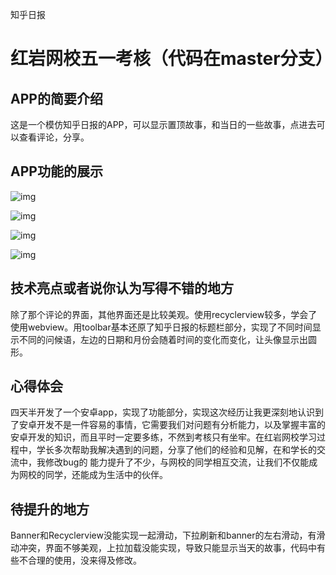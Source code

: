 知乎日报

# 红岩网校五一考核（代码在master分支）

## APP的简要介绍

这是一个模仿知乎日报的APP，可以显示置顶故事，和当日的一些故事，点进去可以查看评论，分享。

## APP功能的展示

![img](https://f1zvi5y30aw.feishu.cn/space/api/box/stream/download/asynccode/?code=NjQ3Yzk2OGFhMDE2MmVjNzQ4Yjc5NmVmYjQ5ZGNmMGNfQ1pBRlpVRjl5aEVwTGloM2hqZnVuSmpoaFVHcHM2Y3FfVG9rZW46S3Z3SmJraWgzb2hzYWV4dXZ6QWNKOVlZblFlXzE2ODMwODU2NDY6MTY4MzA4OTI0Nl9WNA)

![img](https://f1zvi5y30aw.feishu.cn/space/api/box/stream/download/asynccode/?code=NDkxODAzMzUyYjFkNjc1ZjVmMDE1YjlhZWMzZWMwOGVfYXlOODcxbjBKMUhBbXVBcFFkcUhMQ3dIb3ltYkVzRmRfVG9rZW46V1VDU2IyRmZVb25PYjF4eGtIN2M3MnMwblNnXzE2ODMwODU2NDY6MTY4MzA4OTI0Nl9WNA)

![img](https://f1zvi5y30aw.feishu.cn/space/api/box/stream/download/asynccode/?code=NDUzYmJmOTEzYWI0NGNiOTUxNWIwN2JkMzM5ZDhlYjJfZTNKYkVnQWlCMGdCRGJmalFiUDVPMzdMTXlSYWtlU21fVG9rZW46SkhNNmIzZWRPb3N5bVB4V2hscmN1c0s3bjFiXzE2ODMwODU2NDY6MTY4MzA4OTI0Nl9WNA)

![img](https://f1zvi5y30aw.feishu.cn/space/api/box/stream/download/asynccode/?code=MGY3YzIzODViNmZiZmZkNDFiOGQ4NjA0MjA0NGQyN2VfR29ob3JEb0hLdVhGZDRHWFFVd2E3Sld2VGVwWlNsWGJfVG9rZW46TjFlcmJHSzZFbzNsOU94TG9DR2NXZnYxbmFjXzE2ODMwODU2NDY6MTY4MzA4OTI0Nl9WNA)

## 技术亮点或者说你认为写得不错的地方

除了那个评论的界面，其他界面还是比较美观。使用recyclerview较多，学会了使用webview。用toolbar基本还原了知乎日报的标题栏部分，实现了不同时间显示不同的问候语，左边的日期和月份会随着时间的变化而变化，让头像显示出圆形。

## 心得体会

四天半开发了一个安卓app，实现了功能部分，实现这次经历让我更深刻地认识到了安卓开发不是一件容易的事情，它需要我们对问题有分析能力，以及掌握丰富的安卓开发的知识，而且平时一定要多练，不然到考核只有坐牢。在红岩网校学习过程中，学长多次帮助我解决遇到的问题，分享了他们的经验和见解，在和学长的交流中，我修改bug的 能力提升了不少，与网校的同学相互交流，让我们不仅能成为网校的同学，还能成为生活中的伙伴。

## 待提升的地方

Banner和Recyclerview没能实现一起滑动，下拉刷新和banner的左右滑动，有滑动冲突，界面不够美观，上拉加载没能实现，导致只能显示当天的故事，代码中有些不合理的使用，没来得及修改。
